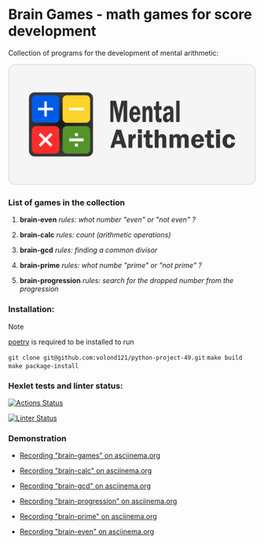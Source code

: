 # Brain Games - math games for score development

Сollection of programs for the development of mental arithmetic:

![Logotype](./brain_games/image/unnamed.png)

### List of games in the collection

1. **brain-even**
    *rules: whot number "even" or "not even" ?*

2. **brain-calc**
    *rules: count (arithmetic operations)*

3. **brain-gcd**
    *rules: finding a common divisor* 

4. **brain-prime**
    *rules: whot numbe "prime" or "not prime" ?*

5. **brain-progression**
    *rules: search for the dropped number from the progression* 

### Installation:

> [!NOTE]
> [poetry](https://python-poetry.org/docs/) is required to be installed to run

```git clone git@github.com:volond121/python-project-49.git```
```make build```
```make package-install```


### Hexlet tests and linter status:
[![Actions Status](https://github.com/volond121/python-project-49/actions/workflows/hexlet-check.yml/badge.svg)](https://github.com/volond121/python-project-49/actions)

[![Linter Status](https://codeclimate.com/github/volond121/python-project-49/maintainability)](https://api.codeclimate.com/v1/badges/e65e05d2484a6468ccad/maintainability)

### Demonstration

- [Recording "brain-games" on asciinema.org](https://asciinema.org/a/lEjUn4YagEG4hj42EJ4THQjqZ)

- [Recording "brain-calc" on asciinema.org](https://asciinema.org/a/OQW9AqUJar3wYWq0E17M6j4gC)

- [Recording "brain-gcd" on asciinema.org](https://asciinema.org/a/okzIh1mcFk1z8b7EmklMEW5x9)

- [Recording "brain-progression" on asciinema.org](https://asciinema.org/a/ficot3V4GNhgaGZ3paV41dqek)

- [Recording "brain-prime" on asciinema.org](https://asciinema.org/a/gKJNlpLA0DFCM5bE4SZVtJNVc)

- [Recording "brain-even" on asciinema.org](https://asciinema.org/a/XB3kQ3NdgxRQnIkmJjPMbGCyb)
